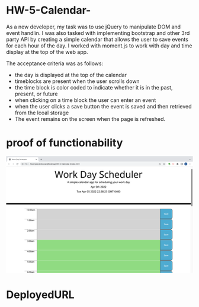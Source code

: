# HW-5-Calendar-

As a new developer, my task was to use jQuery to manipulate DOM and event handlin. I was also tasked with implementing bootstrap and other 3rd party API by creating a simple calendar that allows the user to save events for each hour of the day. I worked with moment.js to work with day and time display at the top of the web app. 

The acceptance criteria was as follows:
- the day is displayed at the top of the calendar
- timeblocks are present when the user scrolls down
- the time block is color coded to indicate whether it is in the past, present, or future
- when clicking on a time block the user can enter an event
- when the user clicks a save button the event is saved and then retrieved from the lcoal storage
- The event remains on the screen when the page is refreshed. 

# proof of functionability

![screenshot](./screenshot.png)

# DeployedURL


